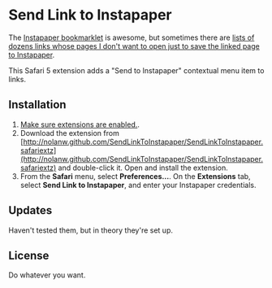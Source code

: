 Send Link to Instapaper
=======================

The [Instapaper bookmarklet](http://www.instapaper.com/extras) is awesome, but sometimes there are [lists of dozens links whose pages I don't want to open just to save the linked page to Instapaper](http://www.kk.org/cooltools/the-best-magazi.php).

This Safari 5 extension adds a "Send to Instapaper" contextual menu item to links.


Installation
------------

  1. [Make sure extensions are enabled.](http://safariextensions.tumblr.com/post/680219521/post-how-to-enable-extensions-06-09-10).
  2. Download the extension from [http://nolanw.github.com/SendLinkToInstapaper/SendLinkToInstapaper.safariextz](http://nolanw.github.com/SendLinkToInstapaper/SendLinkToInstapaper.safariextz) and double-click it. Open and install the extension.
  3. From the **Safari** menu, select **Preferences…**. On the **Extensions** tab, select **Send Link to Instapaper**, and enter your Instapaper credentials.


Updates
-------

Haven't tested them, but in theory they're set up.


License
-------

Do whatever you want.
